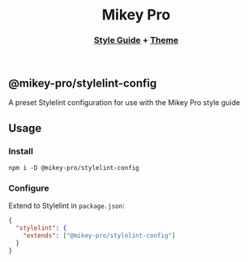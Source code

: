 <div width="100%" align="center">

# **Mikey Pro**

### [Style Guide](https://github.com/mikey-pro/style-guide) + [Theme](https://github.com/mikey-pro/theme)

<br>

</div>

## **@mikey-pro/stylelint-config**

A preset Stylelint configuration for use with the Mikey Pro style guide

## Usage

### Install

```shell
npm i -D @mikey-pro/stylelint-config
```

### Configure

Extend to Stylelint in `package.json`:

```json
{
  "stylelint": {
    "extends": ["@mikey-pro/stylelint-config"]
  }
}
```
